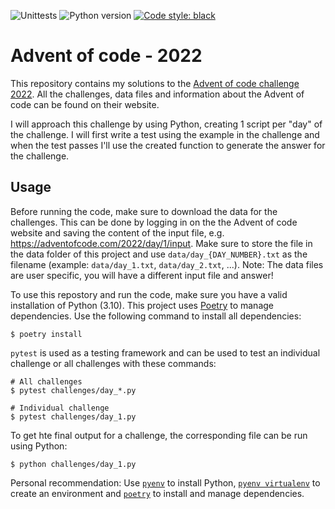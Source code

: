 ![Unittests](https://github.com/gijswobben/advent-of-code-2022/actions/workflows/tests.yaml/badge.svg) ![Python version](https://img.shields.io/badge/Python-3.10-blue?style=flat&logo=python&logoColor=white&label=Python) [![Code style: black](https://img.shields.io/badge/code%20style-black-000000.svg)](https://github.com/psf/black)

# Advent of code - 2022
This repository contains my solutions to the [Advent of code challenge 2022](https://adventofcode.com/2022). All the challenges, data files and information about the Advent of code can be found on their website.

I will approach this challenge by using Python, creating 1 script per "day" of the challenge. I will first write a test using the example in the challenge and when the test passes I'll use the created function to generate the answer for the challenge.

## Usage
Before running the code, make sure to download the data for the challenges. This can be done by logging in on the the Advent of code website and saving the content of the input file, e.g. https://adventofcode.com/2022/day/1/input. Make sure to store the file in the data folder of this project and use `data/day_{DAY_NUMBER}.txt` as the filename (example: `data/day_1.txt`, `data/day_2.txt`, ...). Note: The data files are user specific, you will have a different input file and answer!

To use this repostory and run the code, make sure you have a valid installation of Python (3.10). This project uses [Poetry](https://python-poetry.org/) to manage dependencies. Use the following command to install all dependencies:

```shell
$ poetry install
```

`pytest` is used as a testing framework and can be used to test an individual challenge or all challenges with these commands:

```shell
# All challenges
$ pytest challenges/day_*.py

# Individual challenge
$ pytest challenges/day_1.py
```

To get hte final output for a challenge, the corresponding file can be run using Python:

```shell
$ python challenges/day_1.py
```

Personal recommendation: Use [`pyenv`](https://github.com/pyenv/pyenv) to install Python, [`pyenv virtualenv`](https://github.com/pyenv/pyenv-virtualenv) to create an environment and [`poetry`](https://python-poetry.org/) to install and manage dependencies.
